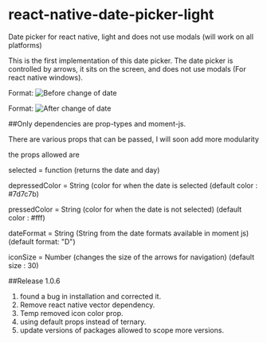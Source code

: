 # react-native-date-picker-light
Date picker for react native, light and does not use modals (will work on all platforms)


This is the first implementation of this date picker. The date picker is controlled by arrows, it sits on the screen,
and does not use modals (For react native windows).


Format: ![Before change of date](https://i.imgur.com/0t7KyZU.png)

Format: ![After change of date](https://i.imgur.com/XMpZCWH.png)


##Only dependencies are prop-types and moment-js. 


There are various props that can be passed, I will soon add more modularity

the props allowed are 

selected = function (returns the date and day)

depressedColor = String (color for when the date is selected (default color : #7d7c7b)

pressedColor = String (color for when the date is not selected) (default color : #fff)

dateFormat = String (String from the date formats available in moment js) (default format: "D")

iconSize = Number (changes the size of the arrows for navigation) (default size : 30)



##Release 1.0.6

1) found a bug in installation and corrected it.
2) Remove react native vector dependency. 
3) Temp removed icon color prop.
4) using default props instead of ternary.
5) update versions of packages allowed to scope more versions.
